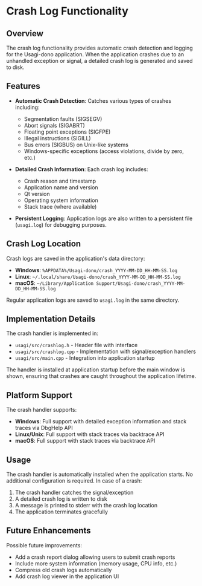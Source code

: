 # Crash Log Functionality

## Overview

The crash log functionality provides automatic crash detection and logging for the Usagi-dono application. When the application crashes due to an unhandled exception or signal, a detailed crash log is generated and saved to disk.

## Features

- **Automatic Crash Detection**: Catches various types of crashes including:
  - Segmentation faults (SIGSEGV)
  - Abort signals (SIGABRT)
  - Floating point exceptions (SIGFPE)
  - Illegal instructions (SIGILL)
  - Bus errors (SIGBUS) on Unix-like systems
  - Windows-specific exceptions (access violations, divide by zero, etc.)

- **Detailed Crash Information**: Each crash log includes:
  - Crash reason and timestamp
  - Application name and version
  - Qt version
  - Operating system information
  - Stack trace (where available)

- **Persistent Logging**: Application logs are also written to a persistent file (`usagi.log`) for debugging purposes.

## Crash Log Location

Crash logs are saved in the application's data directory:

- **Windows**: `%APPDATA%/Usagi-dono/crash_YYYY-MM-DD_HH-MM-SS.log`
- **Linux**: `~/.local/share/Usagi-dono/crash_YYYY-MM-DD_HH-MM-SS.log`
- **macOS**: `~/Library/Application Support/Usagi-dono/crash_YYYY-MM-DD_HH-MM-SS.log`

Regular application logs are saved to `usagi.log` in the same directory.

## Implementation Details

The crash handler is implemented in:
- `usagi/src/crashlog.h` - Header file with interface
- `usagi/src/crashlog.cpp` - Implementation with signal/exception handlers
- `usagi/src/main.cpp` - Integration into application startup

The handler is installed at application startup before the main window is shown, ensuring that crashes are caught throughout the application lifetime.

## Platform Support

The crash handler supports:
- **Windows**: Full support with detailed exception information and stack traces via DbgHelp API
- **Linux/Unix**: Full support with stack traces via backtrace API
- **macOS**: Full support with stack traces via backtrace API

## Usage

The crash handler is automatically installed when the application starts. No additional configuration is required. In case of a crash:

1. The crash handler catches the signal/exception
2. A detailed crash log is written to disk
3. A message is printed to stderr with the crash log location
4. The application terminates gracefully

## Future Enhancements

Possible future improvements:
- Add a crash report dialog allowing users to submit crash reports
- Include more system information (memory usage, CPU info, etc.)
- Compress old crash logs automatically
- Add crash log viewer in the application UI
